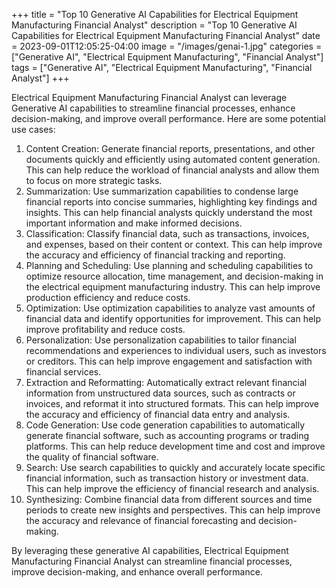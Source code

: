 +++
title = "Top 10 Generative AI Capabilities for Electrical Equipment Manufacturing Financial Analyst"
description = "Top 10 Generative AI Capabilities for Electrical Equipment Manufacturing Financial Analyst"
date = 2023-09-01T12:05:25-04:00
image = "/images/genai-1.jpg"
categories = ["Generative AI", "Electrical Equipment Manufacturing", "Financial Analyst"]
tags = ["Generative AI", "Electrical Equipment Manufacturing", "Financial Analyst"]
+++

Electrical Equipment Manufacturing Financial Analyst can leverage Generative AI capabilities to streamline financial processes, enhance decision-making, and improve overall performance. Here are some potential use cases:

1. Content Creation: Generate financial reports, presentations, and other documents quickly and efficiently using automated content generation. This can help reduce the workload of financial analysts and allow them to focus on more strategic tasks.
2. Summarization: Use summarization capabilities to condense large financial reports into concise summaries, highlighting key findings and insights. This can help financial analysts quickly understand the most important information and make informed decisions.
3. Classification: Classify financial data, such as transactions, invoices, and expenses, based on their content or context. This can help improve the accuracy and efficiency of financial tracking and reporting.
4. Planning and Scheduling: Use planning and scheduling capabilities to optimize resource allocation, time management, and decision-making in the electrical equipment manufacturing industry. This can help improve production efficiency and reduce costs.
5. Optimization: Use optimization capabilities to analyze vast amounts of financial data and identify opportunities for improvement. This can help improve profitability and reduce costs.
6. Personalization: Use personalization capabilities to tailor financial recommendations and experiences to individual users, such as investors or creditors. This can help improve engagement and satisfaction with financial services.
7. Extraction and Reformatting: Automatically extract relevant financial information from unstructured data sources, such as contracts or invoices, and reformat it into structured formats. This can help improve the accuracy and efficiency of financial data entry and analysis.
8. Code Generation: Use code generation capabilities to automatically generate financial software, such as accounting programs or trading platforms. This can help reduce development time and cost and improve the quality of financial software.
9. Search: Use search capabilities to quickly and accurately locate specific financial information, such as transaction history or investment data. This can help improve the efficiency of financial research and analysis.
10. Synthesizing: Combine financial data from different sources and time periods to create new insights and perspectives. This can help improve the accuracy and relevance of financial forecasting and decision-making.

By leveraging these generative AI capabilities, Electrical Equipment Manufacturing Financial Analyst can streamline financial processes, improve decision-making, and enhance overall performance.